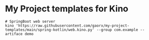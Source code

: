 # My Project templates for Kino

```
# SpringBoot web server
kino 'https://raw.githubusercontent.com/gaorx/my-project-templates/main/spring-kotlin/web.kino.py' --group com.example --artiface demo
```

